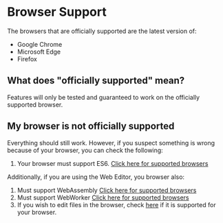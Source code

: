 # Browser Support

The browsers that are officially supported are the latest version of:
- Google Chrome
- Microsoft Edge
- Firefox

## What does "officially supported" mean?
Features will only be tested and guaranteed to work on the officially supported browser.

## My browser is not officially supported
Everything should still work. However, if you suspect something is wrong because of your browser, you can check the following:

1. Your browser must support ES6. [Click here for supported browsers](https://caniuse.com/es6)

Additionally, if you are using the Web Editor, you browser also:
1. Must support WebAssembly [Click here for supported browsers](https://caniuse.com/wasm)
2. Must support WebWorker [Click here for supported browsers](https://caniuse.com/webworkers)
3. If you wish to edit files in the browser, check [here](./route/editor/web.md) if it is supported for your browser.

